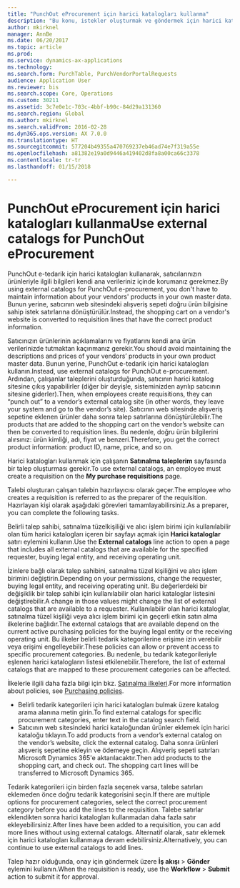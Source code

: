 ```yaml
---
title: "PunchOut eProcurement için harici katalogları kullanma"
description: "Bu konu, istekler oluşturmak ve göndermek için harici katalogları nasıl kullanacağınızı açıklar."
author: mkirknel
manager: AnnBe
ms.date: 06/20/2017
ms.topic: article
ms.prod: 
ms.service: dynamics-ax-applications
ms.technology: 
ms.search.form: PurchTable, PurchVendorPortalRequests
audience: Application User
ms.reviewer: bis
ms.search.scope: Core, Operations
ms.custom: 30211
ms.assetid: 3c7e0e1c-703c-4bbf-b90c-84d29a131360
ms.search.region: Global
ms.author: mkirknel
ms.search.validFrom: 2016-02-28
ms.dyn365.ops.version: AX 7.0.0
ms.translationtype: HT
ms.sourcegitcommit: 577204b49355a470769237eb46ad74e7f319a55e
ms.openlocfilehash: a81382e19a0d9446a419402d8fa8a00ca66c3378
ms.contentlocale: tr-tr
ms.lasthandoff: 01/15/2018

---
```


# <a name="use-external-catalogs-for-punchout-eprocurement"></a><span data-ttu-id="21731-103">PunchOut eProcurement için harici katalogları kullanma</span><span class="sxs-lookup"><span data-stu-id="21731-103">Use external catalogs for PunchOut eProcurement</span></span>
<span data-ttu-id="21731-104">PunchOut e-tedarik için harici katalogları kullanarak, satıcılarınızın ürünleriyle ilgili bilgileri kendi ana verileriniz içinde korumanız gerekmez.</span><span class="sxs-lookup"><span data-stu-id="21731-104">By using external catalogs for PunchOut e-procurement, you don't have to maintain information about your vendors' products in your own master data.</span></span> <span data-ttu-id="21731-105">Bunun yerine, satıcının web sitesindeki alışveriş sepeti doğru ürün bilgisine sahip istek satırlarına dönüştürülür.</span><span class="sxs-lookup"><span data-stu-id="21731-105">Instead, the shopping cart on a vendor's website is converted to requisition lines that have the correct product information.</span></span> 

<span data-ttu-id="21731-106">Satıcınızın ürünlerinin açıklamalarını ve fiyatlarını kendi ana ürün verilerinizde tutmaktan kaçınmanız gerekir.</span><span class="sxs-lookup"><span data-stu-id="21731-106">You should avoid maintaining the descriptions and prices of your vendors’ products in your own product master data.</span></span> <span data-ttu-id="21731-107">Bunun yerine, PunchOut e-tedarik için harici katalogları kullanın.</span><span class="sxs-lookup"><span data-stu-id="21731-107">Instead, use external catalogs for PunchOut e-procurement.</span></span> <span data-ttu-id="21731-108">Ardından, çalışanlar taleplerini oluşturduğunda, satıcının harici katalog sitesine çıkış yapabilirler (diğer bir deyişle, sisteminizden ayrılıp satıcının sitesine giderler).</span><span class="sxs-lookup"><span data-stu-id="21731-108">Then, when employees create requisitions, they can “punch out” to a vendor’s external catalog site (in other words, they leave your system and go to the vendor’s site).</span></span> <span data-ttu-id="21731-109">Satıcının web sitesinde alışveriş sepetine eklenen ürünler daha sonra talep satırlarına dönüştürülebilir.</span><span class="sxs-lookup"><span data-stu-id="21731-109">The products that are added to the shopping cart on the vendor’s website can then be converted to requisition lines.</span></span> <span data-ttu-id="21731-110">Bu nedenle, doğru ürün bilgilerini alırsınız: ürün kimliği, adı, fiyat ve benzeri.</span><span class="sxs-lookup"><span data-stu-id="21731-110">Therefore, you get the correct product information: product ID, name, price, and so on.</span></span>

<span data-ttu-id="21731-111">Harici katalogları kullanmak için çalışanın **Satınalma taleplerim** sayfasında bir talep oluşturması gerekir.</span><span class="sxs-lookup"><span data-stu-id="21731-111">To use external catalogs, an employee must create a requisition on the **My purchase requisitions** page.</span></span>

<span data-ttu-id="21731-112">Talebi oluşturan çalışan talebin hazırlayıcısı olarak geçer.</span><span class="sxs-lookup"><span data-stu-id="21731-112">The employee who creates a requisition is referred to as the preparer of the requisition.</span></span> <span data-ttu-id="21731-113">Hazırlayan kişi olarak aşağıdaki görevleri tamamlayabilirsiniz.</span><span class="sxs-lookup"><span data-stu-id="21731-113">As a preparer, you can complete the following tasks.</span></span>

<span data-ttu-id="21731-114">Belirli talep sahibi, satınalma tüzelkişiliği ve alıcı işlem birimi için kullanılabilir olan tüm harici katalogları içeren bir sayfayı açmak için **Harici kataloglar** satırı eylemini kullanın.</span><span class="sxs-lookup"><span data-stu-id="21731-114">Use the **External catalogs** line action to open a page that includes all external catalogs that are available for the specified requester, buying legal entity, and receiving operating unit.</span></span>

<span data-ttu-id="21731-115">İzinlere bağlı olarak talep sahibini, satınalma tüzel kişiliğini ve alıcı işlem birimini değiştirin.</span><span class="sxs-lookup"><span data-stu-id="21731-115">Depending on your permissions, change the requester, buying legal entity, and receiving operating unit.</span></span> <span data-ttu-id="21731-116">Bu değerlerdeki bir değişiklik bir talep sahibi için kullanılabilir olan harici kataloglar listesini değiştirebilir.</span><span class="sxs-lookup"><span data-stu-id="21731-116">A change in those values might change the list of external catalogs that are available to a requester.</span></span> <span data-ttu-id="21731-117">Kullanılabilir olan harici kataloglar, satınalma tüzel kişiliği veya alıcı işlem birimi için geçerli etkin satın alma ilkelerine bağlıdır.</span><span class="sxs-lookup"><span data-stu-id="21731-117">The external catalogs that are available depend on the current active purchasing policies for the buying legal entity or the receiving operating unit.</span></span> <span data-ttu-id="21731-118">Bu ilkeler belirli tedarik kategorilerine erişime izin verebilir veya erişimi engelleyebilir.</span><span class="sxs-lookup"><span data-stu-id="21731-118">These policies can allow or prevent access to specific procurement categories.</span></span> <span data-ttu-id="21731-119">Bu nedenle, bu tedarik kategorileriyle eşlenen harici katalogların listesi etkilenebilir.</span><span class="sxs-lookup"><span data-stu-id="21731-119">Therefore, the list of external catalogs that are mapped to these procurement categories can be affected.</span></span>

<span data-ttu-id="21731-120">İlkelerle ilgili daha fazla bilgi için bkz. [Satınalma ilkeleri](../procurement/purchase-policies.md).</span><span class="sxs-lookup"><span data-stu-id="21731-120">For more information about policies, see [Purchasing policies](../procurement/purchase-policies.md).</span></span>

- <span data-ttu-id="21731-121">Belirli tedarik kategorileri için harici katalogları bulmak üzere katalog arama alanına metin girin.</span><span class="sxs-lookup"><span data-stu-id="21731-121">To find external catalogs for specific procurement categories, enter text in the catalog search field.</span></span>
- <span data-ttu-id="21731-122">Satıcının web sitesindeki harici kataloğundan ürünler eklemek için harici kataloğu tıklayın.</span><span class="sxs-lookup"><span data-stu-id="21731-122">To add products from a vendor’s external catalog on the vendor’s website, click the external catalog.</span></span> <span data-ttu-id="21731-123">Daha sonra ürünleri alışveriş sepetine ekleyin ve ödemeye geçin. Alışveriş sepeti satırları Microsoft Dynamics 365'e aktarılacaktır.</span><span class="sxs-lookup"><span data-stu-id="21731-123">Then add products to the shopping cart, and check out. The shopping cart lines will be transferred to Microsoft Dynamics 365.</span></span>

<span data-ttu-id="21731-124">Tedarik kategorileri için birden fazla seçenek varsa, talebe satırları eklemeden önce doğru tedarik kategorisini seçin.</span><span class="sxs-lookup"><span data-stu-id="21731-124">If there are multiple options for procurement categories, select the correct procurement category before you add the lines to the requisition.</span></span>
<span data-ttu-id="21731-125">Talebe satırlar eklendikten sonra harici katalogları kullanmadan daha fazla satır ekleyebilirsiniz.</span><span class="sxs-lookup"><span data-stu-id="21731-125">After lines have been added to a requisition, you can add more lines without using external catalogs.</span></span> <span data-ttu-id="21731-126">Alternatif olarak, satır eklemek için harici katalogları kullanmaya devam edebilirsiniz.</span><span class="sxs-lookup"><span data-stu-id="21731-126">Alternatively, you can continue to use external catalogs to add lines.</span></span>

<span data-ttu-id="21731-127">Talep hazır olduğunda, onay için göndermek üzere **İş akışı** > **Gönder** eylemini kullanın.</span><span class="sxs-lookup"><span data-stu-id="21731-127">When the requisition is ready, use the **Workflow** > **Submit** action to submit it for approval.</span></span>

